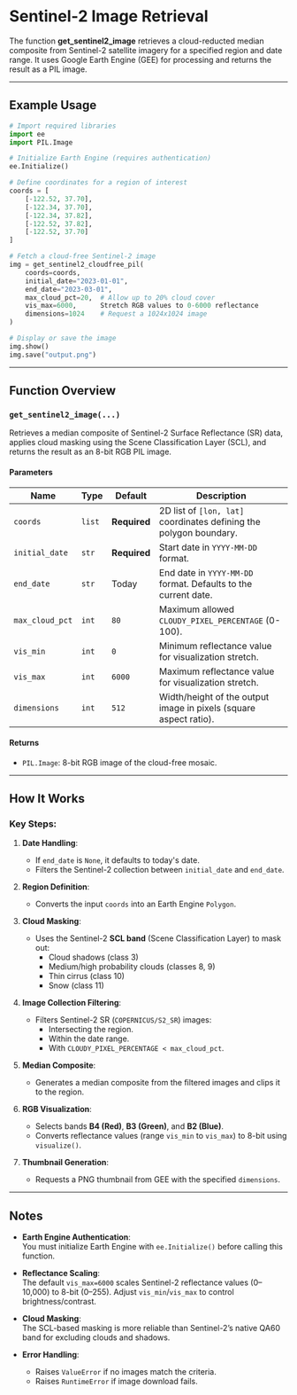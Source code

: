 # Sentinel-2 Image Retrieval

The function **get_sentinel2_image** retrieves a cloud-reducted median composite from Sentinel-2 satellite imagery for a specified region and date range. It uses Google Earth Engine (GEE) for processing and returns the result as a PIL image.

---

## Example Usage

```python
# Import required libraries
import ee
import PIL.Image

# Initialize Earth Engine (requires authentication)
ee.Initialize()

# Define coordinates for a region of interest
coords = [
    [-122.52, 37.70],
    [-122.34, 37.70],
    [-122.34, 37.82],
    [-122.52, 37.82],
    [-122.52, 37.70]
]

# Fetch a cloud-free Sentinel-2 image
img = get_sentinel2_cloudfree_pil(
    coords=coords,
    initial_date="2023-01-01",
    end_date="2023-03-01",
    max_cloud_pct=20,  # Allow up to 20% cloud cover
    vis_max=6000,      Stretch RGB values to 0-6000 reflectance
    dimensions=1024    # Request a 1024x1024 image
)

# Display or save the image
img.show()
img.save("output.png")
```

---

## Function Overview

### `get_sentinel2_image(...)`

Retrieves a median composite of Sentinel-2 Surface Reflectance (SR) data, applies cloud masking using the Scene Classification Layer (SCL), and returns the result as an 8-bit RGB PIL image.

#### Parameters

| Name             | Type            | Default      | Description                                                                 |
|------------------|-----------------|--------------|-----------------------------------------------------------------------------|
| `coords`         | `list`          | **Required** | 2D list of `[lon, lat]` coordinates defining the polygon boundary.         |
| `initial_date`   | `str`           | **Required** | Start date in `YYYY-MM-DD` format.                                          |
| `end_date`       | `str`           | Today        | End date in `YYYY-MM-DD` format. Defaults to the current date.              |
| `max_cloud_pct`  | `int`           | `80`         | Maximum allowed `CLOUDY_PIXEL_PERCENTAGE` (0-100).                         |
| `vis_min`        | `int`           | `0`          | Minimum reflectance value for visualization stretch.                       |
| `vis_max`        | `int`           | `6000`       | Maximum reflectance value for visualization stretch.                       |
| `dimensions`     | `int`           | `512`        | Width/height of the output image in pixels (square aspect ratio).          |

#### Returns
- `PIL.Image`: 8-bit RGB image of the cloud-free mosaic.

---

## How It Works

### Key Steps:
1. **Date Handling**:  
   - If `end_date` is `None`, it defaults to today's date.
   - Filters the Sentinel-2 collection between `initial_date` and `end_date`.

2. **Region Definition**:  
   - Converts the input `coords` into an Earth Engine `Polygon`.

3. **Cloud Masking**:  
   - Uses the Sentinel-2 **SCL band** (Scene Classification Layer) to mask out:  
     - Cloud shadows (class 3)  
     - Medium/high probability clouds (classes 8, 9)  
     - Thin cirrus (class 10)  
     - Snow (class 11)  

4. **Image Collection Filtering**:  
   - Filters Sentinel-2 SR (`COPERNICUS/S2_SR`) images:  
     - Intersecting the region.  
     - Within the date range.  
     - With `CLOUDY_PIXEL_PERCENTAGE < max_cloud_pct`.  

5. **Median Composite**:  
   - Generates a median composite from the filtered images and clips it to the region.

6. **RGB Visualization**:  
   - Selects bands **B4 (Red)**, **B3 (Green)**, and **B2 (Blue)**.  
   - Converts reflectance values (range `vis_min` to `vis_max`) to 8-bit using `visualize()`.  

7. **Thumbnail Generation**:  
   - Requests a PNG thumbnail from GEE with the specified `dimensions`.

---

## Notes

- **Earth Engine Authentication**:  
  You must initialize Earth Engine with `ee.Initialize()` before calling this function.

- **Reflectance Scaling**:  
  The default `vis_max=6000` scales Sentinel-2 reflectance values (0–10,000) to 8-bit (0–255). Adjust `vis_min`/`vis_max` to control brightness/contrast.

- **Cloud Masking**:  
  The SCL-based masking is more reliable than Sentinel-2’s native QA60 band for excluding clouds and shadows.

- **Error Handling**:  
  - Raises `ValueError` if no images match the criteria.  
  - Raises `RuntimeError` if image download fails.
